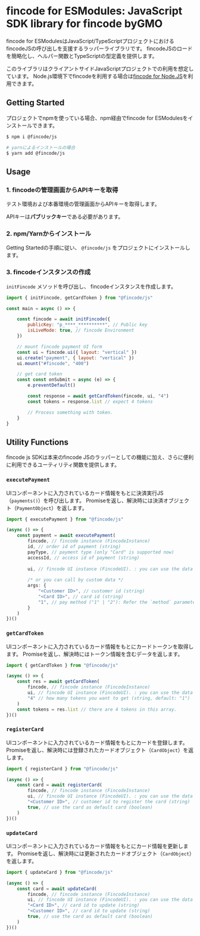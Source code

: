 # fincode for ESModules: JavaScript SDK library for fincode byGMO

fincode for ESModulesはJavaScript/TypeScriptプロジェクトにおけるfincodeJSの呼び出しを支援するラッパーライブラリです。 fincodeJSのロードを簡略化し、ヘルパー関数とTypeScriptの型定義を提供します。

このライブラリはクライアントサイドJavaScriptプロジェクトでの利用を想定しています。 Node.js環境下でfincodeを利用する場合は[fincode for Node.JS]()を利用できます。

## Getting Started
プロジェクトでnpmを使っている場合、npm経由でfincode for ESModulesをインストールできます。

```bash
$ npm i @fincode/js

# yarnによるインストールの場合
$ yarn add @fincode/js
```

## Usage
### 1. fincodeの管理画面からAPIキーを取得

テスト環境および本番環境の管理画面からAPIキーを取得します。

APIキーは**パブリックキー**である必要があります。

### 2. npm/Yarnからインストール

Getting Startedの手順に従い、 `@fincode/js` をプロジェクトにインストールします。

### 3. fincodeインスタンスの作成

`initFincode` メソッドを呼び出し、 fincodeインスタンスを作成します。

```js
import { initFincode, getCardToken } from "@fincode/js"

const main = async () => {

    const fincode = await initFincode({
        publicKey: "p_****_**********", // Public key
        isLiveMode: true, // fincode Environment
    })

    // mount fincode payment UI form
    const ui = fincode.ui({ layout: "vertical" })
    ui.create("payment", { layout: "vertical" })
    ui.mount("#fincode", "400")

    // get card token
    const const onSubmit = async (e) => {
        e.preventDefault()

        const response = await getCardToken(fincode, ui, "4")
        const tokens = response.list // expect 4 tokens

        // Process something with token.
    }
}
```

## Utility Functions

fincode js SDKは本来のfincode JSのラッパーとしての機能に加え、さらに便利に利用できるユーティリティ関数を提供します。

### `executePayment`
UIコンポーネントに入力されているカード情報をもとに決済実行JS（`payments()`）を呼び出します。
Promiseを返し、解決時には決済オブジェクト（`PaymentObject`）を返します。

```ts
import { executePayment } from "@fincode/js"

(async () => {
    const payment = await executePayment(
        fincode, // fincode instance (FincodeInstance)
        id, // order id of payment (string)
        payType, // payment type (only "Card" is supported now)
        accessId, // access id of payment (string)
        
        ui, // fincode UI instance (FincodeUI). : you can use the data input in the fincode ui component directly.
        
        /* or you can call by custom data */
        args: { 
            "<Customer ID>", // customer id (string)
            "<Card ID>", // card id (string)
            "1", // pay method ("1" | "2"): Refer the `method` parameter of request body of PUT /v1/payments/{id}
        }
    )
})()

```

### `getCardToken`
UIコンポーネントに入力されているカード情報をもとにカードトークンを取得します。
Promiseを返し、解決時にはトークン情報を含むデータを返します。

```ts
import { getCardToken } from "@fincode/js"

(async () => {
    const res = await getCardToken(
        fincode, // fincode instance (FincodeInstance)
        ui, // fincode UI instance (FincodeUI). : you can use the data input in the fincode ui component directly.
        "4" // how many tokens you want to get (string, default: "1")
    )
    const tokens = res.list // there are 4 tokens in this array.
})()
```

### `registerCard`
UIコンポーネントに入力されているカード情報をもとにカードを登録します。
Promiseを返し、解決時には登録されたカードオブジェクト（`CardObject`）を返します。

```ts
import { registerCard } from "@fincode/js"

(async () => {
    const card = await registerCard(
        fincode, // fincode instance (FincodeInstance)
        ui, // fincode UI instance (FincodeUI). : you can use the data input in the fincode ui component directly.
        "<Customer ID>", // customer id to register the card (string)
        true, // use the card as default card (boolean)
    )
})()
```

### `updateCard`
UIコンポーネントに入力されているカード情報をもとにカード情報を更新します。
Promiseを返し、解決時には更新されたカードオブジェクト（`CardObject`）を返します。

```ts
import { updateCard } from "@fincode/js"

(async () => {
    const card = await updateCard(
        fincode, // fincode instance (FincodeInstance)
        ui, // fincode UI instance (FincodeUI). : you can use the data input in the fincode ui component directly.
        "<Card ID>", // card id to update (string)
        "<Customer ID>", // card id to update (string)
        true, // use the card as default card (boolean)
    )
})()
```
